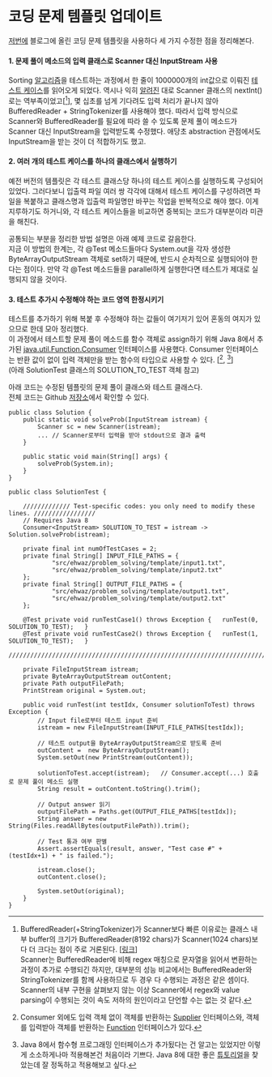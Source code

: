 # 코딩 문제 템플릿 업데이트

[저번에](http://ehwaz-t.tumblr.com/post/142357060895/%EC%BD%94%EB%94%A9-%EB%AC%B8%EC%A0%9C-%ED%85%9C%ED%94%8C%EB%A6%BF-with-%ED%85%8C%EC%8A%A4%ED%8C%85) 블로그에 올린 코딩 문제 템플릿을 사용하다 세 가지 수정한 점을 정리해본다.

#### 1. 문제 풀이 메소드의 입력 클래스로 Scanner 대신 InputStream 사용

Sorting [알고리즘](https://github.com/Ehwaz/ProblemSolving/tree/master/PSInJava/src/ehwaz/problem_solving/algorithm/sorting)을 테스트하는 과정에서 한 줄이 1000000개의 int값으로 이뤄진  [테스트 케이스](https://github.com/Ehwaz/ProblemSolving/blob/master/PSInJava/src/ehwaz/problem_solving/algorithm/sorting/testcases/len1000000_less5000_bigger-5000_input.txt)를 읽어오게 되었다. 역시나 익히 [알려진](https://www.cpe.ku.ac.th/~jim/java-io.html) 대로 Scanner 클래스의 nextInt()로는 역부족이었고[[^1]], 몇 십초를 넘게 기다려도 입력 처리가 끝나지 않아 BufferedReader + StringTokenizer를 사용해야 했다. 따라서 입력 방식으로 Scanner와 BufferedReader를 필요에 따라 쓸 수 있도록 문제 풀이 메소드가 Scanner 대신 InputStream을 입력받도록 수정했다. 애당초 abstraction 관점에서도 InputStream을 받는 것이 더 적합하기도 했고.

#### 2. 여러 개의 테스트 케이스를 하나의 클래스에서 실행하기
예전 버전의 템플릿은 각 테스트 클래스당 하나의 테스트 케이스를 실행하도록 구성되어 있었다. 그러다보니 입출력 파일 여러 쌍 각각에 대해서 테스트 케이스를 구성하려면 파일을 복붙하고 클래스명과 입출력 파일명만 바꾸는 작업을 반복적으로 해야 했다. 이게 지루하기도 하거니와, 각 테스트 케이스들을 비교하면 중복되는 코드가 대부분이라 미관을 해친다.

공통되는 부분을 정리한 방법 설명은 아래 예제 코드로 갈음한다.   
지금 이 방법의 한계는, 각 @Test 메소드들마다 System.out을 각자 생성한 ByteArrayOutputStream 객체로 set하기 때문에, 반드시 순차적으로 실행되어야 한다는 점이다. 만약 각 @Test 메소드들을 parallel하게 실행한다면 테스트가 제대로 실행되지 않을 것이다.

#### 3. 테스트 추가시 수정해야 하는 코드 영역 한정시키기

테스트를 추가하기 위해 복붙 후 수정해야 하는 값들이 여기저기 있어 혼동의 여지가 있으므로 한데 모아 정리했다.   
이 과정에서 테스트할 문제 풀이 메소드를 함수 객체로 assign하기 위해 Java 8에서 추가된 [java.util.Function.Consumer](https://docs.oracle.com/javase/8/docs/api/java/util/function/Consumer.html) 인터페이스를 사용했다. Consumer 인터페이스는 반환 값이 없이 입력 객체만을 받는 함수의 타입으로 사용할 수 있다. [[^2], [^3]]   
(아래 SolutionTest 클래스의 SOLUTION_TO_TEST 객체 참고)

아래 코드는 수정된 템플릿의 문제 풀이 클래스와 테스트 클래스다.   
전체 코드는 Github [저장소](https://github.com/Ehwaz/ProblemSolvingTemplate/tree/master/Java_IntelliJ)에서 확인할 수 있다.

<pre><code class="prettyprint lang-java linenums">public class Solution {
    public static void solveProb(InputStream istream) {
        Scanner sc = new Scanner(istream);
        ... // Scanner로부터 입력을 받아 stdout으로 결과 출력
    }

    public static void main(String[] args) {
        solveProb(System.in);
    }
}
</code></pre>

<pre><code class="prettyprint lang-java linenums">public class SolutionTest {

    ///////////// Test-specific codes: you only need to modify these lines. /////////////////
    // Requires Java 8
    Consumer&lt;InputStream&gt; SOLUTION_TO_TEST = istream -> Solution.solveProb(istream);

    private final int numOfTestCases = 2;
    private final String[] INPUT_FILE_PATHS = {
            "src/ehwaz/problem_solving/template/input1.txt",
            "src/ehwaz/problem_solving/template/input2.txt"
    };
    private final String[] OUTPUT_FILE_PATHS = {
            "src/ehwaz/problem_solving/template/output1.txt",
            "src/ehwaz/problem_solving/template/output2.txt"
    };

    @Test private void runTestCase1() throws Exception {   runTest(0, SOLUTION_TO_TEST);   }
    @Test private void runTestCase2() throws Exception {   runTest(1, SOLUTION_TO_TEST);   }
    /////////////////////////////////////////////////////////////////////////////////////////

    private FileInputStream istream;
    private ByteArrayOutputStream outContent;
    private Path outputFilePath;
    PrintStream original = System.out;

    public void runTest(int testIdx, Consumer<InputStream> solutionToTest) throws Exception {
        // Input file로부터 테스트 input 준비
        istream = new FileInputStream(INPUT_FILE_PATHS[testIdx]);

        // 테스트 output을 ByteArrayOutputStream으로 받도록 준비
        outContent =  new ByteArrayOutputStream();
        System.setOut(new PrintStream(outContent));

        solutionToTest.accept(istream);   // Consumer.accept(...) 호출로 문제 풀이 메소드 실행
        String result = outContent.toString().trim();

        // Output answer 읽기
        outputFilePath = Paths.get(OUTPUT_FILE_PATHS[testIdx]);
        String answer = new String(Files.readAllBytes(outputFilePath)).trim();

        // Test 통과 여부 판별
        Assert.assertEquals(result, answer, "Test case #" + (testIdx+1) + " is failed.");

        istream.close();
        outContent.close();

        System.setOut(original);
    }
}
</code></pre>

[^1]: BufferedReader(+StringTokenizer)가 Scanner보다 빠른 이유로는 클래스 내부 buffer의 크기가 BufferedReader(8192 chars)가 Scanner(1024 chars)보다 더 크다는 점이 주로 거론된다. [[링크](http://stackoverflow.com/a/2231399)]   
Scanner는 BufferedReader에 비해 regex 매칭으로 문자열을 읽어서 변환하는 과정이 추가로 수행되긴 하지만, 대부분의 성능 비교에서는 BufferedReader와 StringTokenizer를 함께 사용하므로 두 경우 다 수행되는 과정은 같은 셈이다. Scanner의 내부 구현을 살펴보지 않는 이상 Scanner에서 regex와 value parsing이 수행되는 것이 속도 저하의 원인이라고 단언할 수는 없는 것 같다.

[^2]: Consumer 외에도 입력 객체 없이 객체를 반환하는 [Supplier](https://docs.oracle.com/javase/8/docs/api/java/util/function/Supplier.html) 인터페이스와, 객체를 입력받아 객체를 반환하는 [Function](https://docs.oracle.com/javase/8/docs/api/java/util/function/Function.html) 인터페이스가 있다.

[^3]: Java 8에서 함수형 프로그래밍 인터페이스가 추가됬다는 건 알고는 있었지만 이렇게 소소하게나마 적용해본건 처음이라 기쁘다. Java 8에 대한 좋은 [튜토리얼](http://winterbe.com/posts/2014/03/16/java-8-tutorial/)을 찾았는데 잘 정독하고 적용해보고 싶다.
